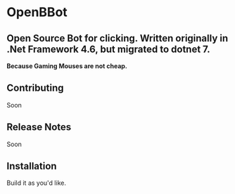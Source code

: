 # OpenBBot
## Open Source Bot for clicking. Written originally in .Net Framework 4.6, but migrated to dotnet 7.

**Because Gaming Mouses are not cheap.**

## Contributing
Soon

## Release Notes
Soon

## Installation
Build it as you'd like.
